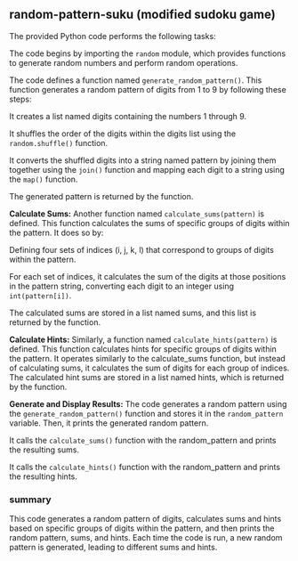 ## random-pattern-suku (modified sudoku game)

The provided Python code performs the following tasks:

The code begins by importing the `random` module, which provides functions to generate random numbers and perform random operations.

The code defines a function named `generate_random_pattern()`. This function generates a random pattern of digits from 1 to 9 by following these steps:

It creates a list named digits containing the numbers 1 through 9.

It shuffles the order of the digits within the digits list using the `random.shuffle()` function.

It converts the shuffled digits into a string named pattern by joining them together using the `join()` function and mapping each digit to a string using the `map()` function.

The generated pattern is returned by the function.

**Calculate Sums:** Another function named `calculate_sums(pattern)` is defined. This function calculates the sums of specific groups of digits within the pattern. It does so by:

Defining four sets of indices (i, j, k, l) that correspond to groups of digits within the pattern.

For each set of indices, it calculates the sum of the digits at those positions in the pattern string, converting each digit to an integer using `int(pattern[i])`.

The calculated sums are stored in a list named sums, and this list is returned by the function.

**Calculate Hints:** Similarly, a function named `calculate_hints(pattern)` is defined. This function calculates hints for specific groups of digits within the pattern. It operates similarly to the calculate_sums function, but instead of calculating sums, it calculates the sum of digits for each group of indices. The calculated hint sums are stored in a list named hints, which is returned by the function.

**Generate and Display Results:** The code generates a random pattern using the `generate_random_pattern()` function and stores it in the `random_pattern` variable. Then, it prints the generated random pattern.

It calls the `calculate_sums()` function with the random_pattern and prints the resulting sums.

It calls the `calculate_hints()` function with the random_pattern and prints the resulting hints.

### summary
This code generates a random pattern of digits, calculates sums and hints based on specific groups of digits within the pattern, and then prints the random pattern, sums, and hints. Each time the code is run, a new random pattern is generated, leading to different sums and hints.
